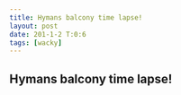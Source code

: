 ```yaml
---
title: Hymans balcony time lapse!
layout: post
date: 201-1-2 T:0:6
tags: [wacky]
---
```

## Hymans balcony time lapse!

